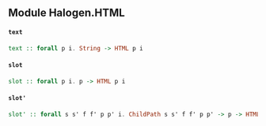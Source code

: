 ## Module Halogen.HTML

#### `text`

``` purescript
text :: forall p i. String -> HTML p i
```

#### `slot`

``` purescript
slot :: forall p i. p -> HTML p i
```

#### `slot'`

``` purescript
slot' :: forall s s' f f' p p' i. ChildPath s s' f f' p p' -> p -> HTML p' i
```


